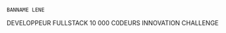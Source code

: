                                                                        BANNAME LENE
DEVELOPPEUR FULLSTACK 10 000 C0DEURS
INNOVATION CHALLENGE
